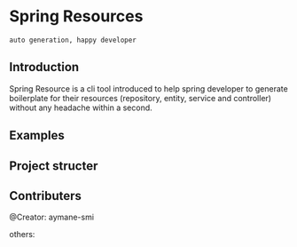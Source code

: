 # Spring Resources
```auto generation, happy developer```
## Introduction

Spring Resource is a cli tool introduced to help spring developer to generate boilerplate for their resources (repository, entity, service and controller) without any headache within a second.

## Examples

## Project structer

## Contributers

@Creator: aymane-smi

others: